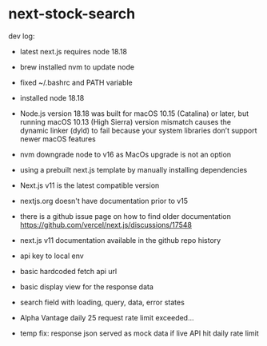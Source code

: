 # next-stock-search

dev log:

- latest next.js requires node 18.18
- brew installed nvm to update node
- fixed ~/.bashrc and PATH variable
- installed node 18.18
- Node.js version 18.18 was built for macOS 10.15 (Catalina) or later, but running macOS 10.13 (High Sierra) version mismatch causes the dynamic linker (dyld) to fail because your system libraries don’t support newer macOS features
- nvm downgrade node to v16 as MacOs upgrade is not an option
- using a prebuilt next.js template by manually installing dependencies
- Next.js v11 is the latest compatible version
- nextjs.org doesn't have documentation prior to v15
- there is a github issue page on how to find older documentation https://github.com/vercel/next.js/discussions/17548
- next.js v11 documentation available in the github repo history

- api key to local env
- basic hardcoded fetch api url
- basic display view for the response data
- search field with loading, query, data, error states
- Alpha Vantage daily 25 request rate limit exceeded...
- temp fix: response json served as mock data if live API hit daily rate limit
